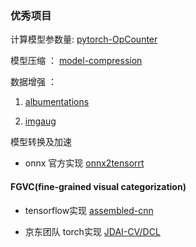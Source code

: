 ### 优秀项目

计算模型参数量:  [pytorch-OpCounter](https://github.com/Lyken17/pytorch-OpCounter) 

模型压缩 ： [model-compression](https://github.com/666DZY666/model-compression)

数据增强 ：

1. [albumentations](https://github.com/albumentations-team/albumentations)

2. [imgaug](https://github.com/aleju/imgaug)


模型转换及加速

- onnx 官方实现 [onnx2tensorrt](https://github.com/onnx/onnx-tensorrt)


#### FGVC(fine-grained visual categorization)

- tensorflow实现 [assembled-cnn](https://github.com/clovaai/assembled-cnn)

- 京东团队 torch实现 [JDAI-CV/DCL](https://github.com/JDAI-CV/DCL)




